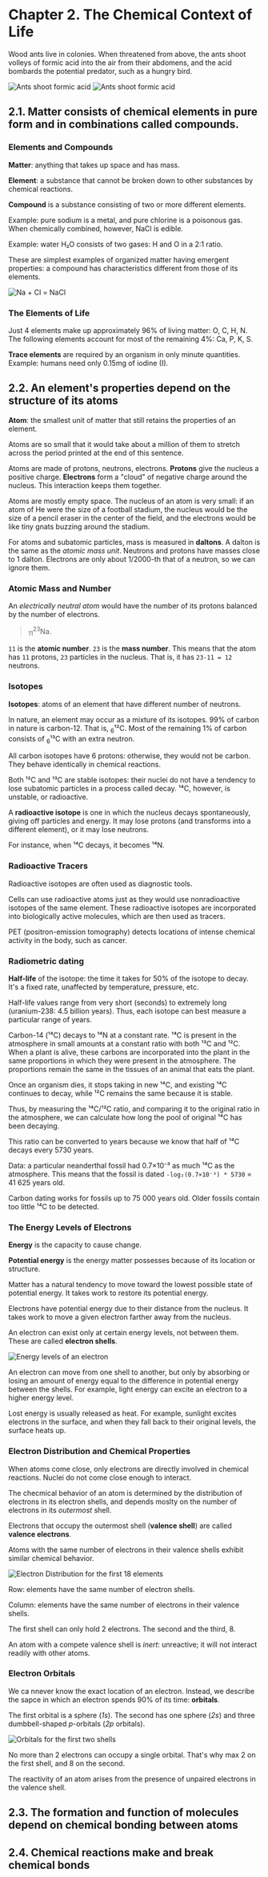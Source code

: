 # Chapter 2. The Chemical Context of Life

Wood ants live in colonies. When threatened from above, the ants shoot volleys of formic acid into the air from their abdomens, and the acid bombards the potential predator, such as a hungry bird.

![Ants shoot formic acid](img/02/ants-shoot-formic-acid-1.jpg)
![Ants shoot formic acid](img/02/ants-shoot-formic-acid-2.jpg)

## 2.1. Matter consists of chemical elements in pure form and in combinations called compounds.

### Elements and Compounds
**Matter**: anything that takes up space and has mass.

**Element**: a substance that cannot be broken down to other substances by chemical reactions.

**Compound** is a substance consisting of two or more different elements.

Example: pure sodium is a metal, and pure chlorine is a poisonous gas. When chemically combined, however, NaCl is edible.

Example: water H₂O consists of two gases: H and O in a 2:1 ratio.

These are simplest examples of organized matter having emergent properties: a compound has characteristics different from those of its elements.

![Na + Cl = NaCl](img/02/na-plus-cl-equals-nacl.png)

### The Elements of Life
Just 4 elements make up approximately 96% of living matter: O, C, H, N.
The following elements account for most of the remaining 4%: Ca, P, K, S.

**Trace elements** are required by an organism in only minute quantities. Example: humans need only 0.15mg of iodine (I).

## 2.2. An element's properties depend on the structure of its atoms
**Atom**: the smallest unit of matter that still retains the properties of an element.

Atoms are so small that it would take about a million of them to stretch across the period printed at the end of this sentence.

Atoms are made of protons, neutrons, electrons. **Protons** give the nucleus a positive charge. **Electrons** form a "cloud" of negative charge around the nucleus. This interaction keeps them together.

Atoms are mostly empty space. The nucleus of an atom is very small: if an atom of He were the size of a football stadium, the nucleus would be the size of a pencil eraser in the center of the field, and the electrons would be like tiny gnats buzzing around the stadium.

For atoms and subatomic particles, mass is measured in **daltons**. A dalton is the same as the *atomic mass unit*. Neutrons and protons have masses close to 1 dalton. Electrons are only about 1/2000-th that of a neutron, so we can ignore them.

### Atomic Mass and Number
An *electrically neutral atom* would have the number of its protons balanced by the number of electrons.

> <sub>11</sub><sup>23</sup>Na.

`11` is the **atomic number**. `23` is the **mass number**. This means that the atom has `11` protons, `23` particles in the nucleus. That is, it has `23-11 = 12` neutrons.

### Isotopes
**Isotopes**: atoms of an element that have different number of neutrons.

In nature, an element may occur as a mixture of its isotopes. 99% of carbon in nature is carbon-12. That is, <sub>6</sub>¹²C. Most of the remaining 1% of carbon consists of <sub>6</sub>¹³C with an extra neutron.

All carbon isotopes have 6 protons: otherwise, they would not be carbon. They behave identically in chemical reactions.

Both ¹²C and ¹³C are stable isotopes: their nuclei do not have a tendency to lose subatomic particles in a process called decay. ¹⁴C, however, is unstable, or radioactive.

A **radioactive isotope** is one in which the nucleus decays spontaneously, giving off particles and energy. It may lose protons (and transforms into a different element), or it may lose neutrons.

For instance, when ¹⁴C decays, it becomes ¹⁴N.

### Radioactive Tracers
Radioactive isotopes are often used as diagnostic tools.

Cells can use radioactive atoms just as they would use nonradioactive isotopes of the same element. These radioactive isotopes are incorporated into biologically active molecules, which are then used as tracers.

PET (positron-emission tomography) detects locations of intense chemical activity in the body, such as cancer.

### Radiometric dating
**Half-life** of the isotope: the time it takes for 50% of the isotope to decay. It's a fixed rate, unaffected by temperature, pressure, etc.

Half-life values range from very short (seconds) to extremely long (uranium-238: 4.5 billion years). Thus, each isotope can best measure a particular range of years.

Carbon-14 (¹⁴C) decays to ¹⁴N at a constant rate. ¹⁴C is present in the atmosphere in small amounts at a constant ratio with both ¹³C and ¹²C. When a plant is alive, these carbons are incorporated into the plant in the same proportions in which they were present in the atmosphere. The proportions remain the same in the tissues of an animal that eats the plant.

Once an organism dies, it stops taking in new ¹⁴C, and existing ¹⁴C continues to decay, while ¹²C remains the same because it is stable.

Thus, by measuring the ¹⁴C/¹²C ratio, and comparing it to the original ratio in the atmosphere, we can calculate how long the pool of original ¹⁴C has been decaying.

This ratio can be converted to years because we know that half of ¹⁴C decays every 5730 years.

Data: a particular neanderthal fossil had 0.7×10⁻³ as much ¹⁴C as the atmosphere. This means that the fossil is dated `-log₂(0.7×10⁻³) * 5730` = 41 625 years old.

Carbon dating works for fossils up to 75 000 years old. Older fossils contain too little ¹⁴C to be detected.

### The Energy Levels of Electrons
**Energy** is the capacity to cause change.

**Potential energy** is the energy matter possesses because of its location or structure.

Matter has a natural tendency to move toward the lowest possible state of potential energy. It takes work to restore its potential energy.

Electrons have potential energy due to their distance from the nucleus. It takes work to move a given electron farther away from the nucleus.

An electron can exist only at certain energy levels, not between them. These are called **electron shells**.

![Energy levels of an electron](img/02/energy-levels-of-an-electron.png)

An electron can move from one shell to another, but only by absorbing or losing an amount of energy equal to the difference in potential energy between the shells. For example, light energy can excite an electron to a higher energy level.

Lost energy is usually released as heat. For example, sunlight excites electrons in the surface, and when they fall back to their original levels, the surface heats up.

### Electron Distribution and Chemical Properties

When atoms come close, only electrons are directly involved in chemical reactions. Nuclei do not come close enough to interact.

The checmical behavior of an atom is determined by the distribution of electrons in its electron shells, and depends moslty on the number of electrons in its *outermost* shell.

Electrons that occupy the outermost shell (**valence shell**) are called **valence electrons**.

Atoms with the same number of electrons in their valence shells exhibit similar chemical behavior.

![Electron Distribution for the first 18 elements](img/02/electron-distibution-for-18-elements.png)

Row: elements have the same number of electron shells.

Column: elements have the same number of electrons in their valence shells.

The first shell can only hold 2 electrons. The second and the third, 8.

An atom with a compete valence shell is *inert*: unreactive; it will not interact readily with other atoms.

### Electron Orbitals
We ca nnever know the exact location of an electron. Instead, we describe the sapce in which an electron spends 90% of its time: **orbitals**.

The first orbital is a sphere (*1s*). The second has one sphere (*2s*) and three dumbbell-shaped *p*-orbitals (*2p* orbitals).

![Orbitals for the first two shells](img/02/separate-electron-orbitals-for-first-two-shells.png)

No more than 2 electrons can occupy a single orbital. That's why max 2 on the first shell, and 8 on the second.

The reactivity of an atom arises from the presence of unpaired electrons in the valence shell.


## 2.3. The formation and function of molecules depend on chemical bonding between atoms

## 2.4. Chemical reactions make and break chemical bonds

